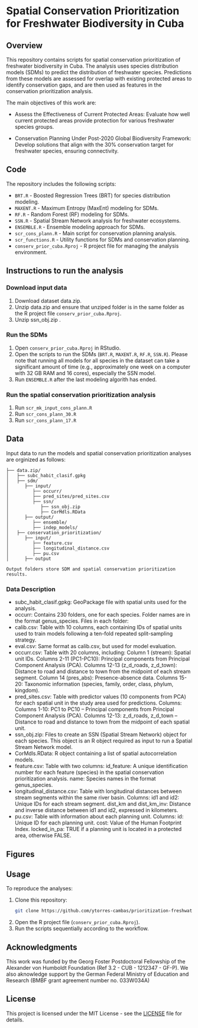 # Spatial Conservation Prioritization for Freshwater Biodiversity in Cuba

## Overview
This repository contains scripts for spatial conservation prioritization of freshwater biodiversity in Cuba. The analysis uses species distribution models (SDMs) to predict the distribution of freshwater species. Predictions from these models are assessed for overlap with existing protected areas to identify conservation gaps, and are then used as features in the conservation prioritization analysis.

The main objectives of this work are:

- Assess the Effectiveness of Current Protected Areas: Evaluate how well current protected areas provide protection for various freshwater species groups.

- Conservation Planning Under Post-2020 Global Biodiversity Framework: Develop solutions that align with the 30% conservation target for freshwater species, ensuring connectivity.

## Code
The repository includes the following scripts:

- `BRT.R` - Boosted Regression Trees (BRT) for species distribution modeling.
- `MAXENT.R` - Maximum Entropy (MaxEnt) modeling for SDMs.
- `RF.R` - Random Forest (RF) modeling for SDMs.
- `SSN.R` - Spatial Stream Network analysis for freshwater ecosystems.
- `ENSEMBLE.R` - Ensemble modeling approach for SDMs.
- `scr_cons_plann.R` - Main script for conservation planning analysis.
- `scr_functions.R` - Utility functions for SDMs and conservation planning.
- `conserv_prior_cuba.Rproj` - R project file for managing the analysis environment.

## Instructions to run the analysis 
### Download input data

1. Download dataset data.zip.
2. Unzip data.zip and ensure that unziped folder is in the same folder as the R project file `conserv_prior_cuba.Rproj`.
3. Unzip ssn_obj.zip .

### Run the SDMs

1. Open `conserv_prior_cuba.Rproj` in RStudio.
2. Open the scripts to run the SDMs (`BRT.R`, `MAXENT.R`, `RF.R`, `SSN.R`). 
Please note that running all models for all species in the dataset can take a significant amount of 
time (e.g., approximately one week on a computer with 32 GB RAM and 16 cores), especially the SSN model.
3. Run `ENSEMBLE.R` after the last modeling algorith has ended.

### Run the spatial conservation prioritization analysis

1. Run `scr_mk_input_cons_plann.R`
2. Run `scr_cons_plann_30.R`
2. Run `scr_cons_plann_17.R`

## Data 

Input data to run the models and spatial conservation prioritization analyses are orginized as follows:

```
├── data.zip/
│   ├── subc_habit_clasif.gpkg
│   ├── sdm/
│      ├── input/
│         ├── occurr/
│         ├── pred_sites/pred_sites.csv
│         ├── ssn/
│            ├── ssn_obj.zip 
│            ├── CorMdls.RData
│      ├── output/
│         ├── ensemble/
│         ├── indep_models/
│   ├── conservation_prioritization/
│      ├── input/
│         ├── feature.csv
│         ├── longitudinal_distance.csv
│         ├── pu.csv
│      ├── output

Output folders store SDM and spatial conservation prioritization results.

```

### Data Description

- subc_habit_clasif.gpkg: GeoPackage file with spatial units used for the analysis.
- occurr: Contains 230 folders, one for each species. Folder names are in the format genus_species. Files in each folder:
- calib.csv: Table with 10 columns, each containing IDs of spatial units used to train models following a ten-fold repeated split-sampling strategy.
- eval.csv: Same format as calib.csv, but used for model evaluation.
- occurr.csv: Table with 20 columns, including:
   Column 1 (stream): Spatial unit IDs.
   Columns 2-11 (PC1-PC10): Principal components from Principal Component Analysis (PCA).
   Columns 12-13 (z_d_roads, z_d_town): Distance to road and distance to town from the midpoint of each stream segment.
   Column 14 (pres_abs): Presence-absence data.
   Columns 15-20: Taxonomic information (species, family, order, class, phylum, kingdom).
- pred_sites.csv: Table with predictor values (10 components from PCA) for each spatial unit in the study area used for predictions. Columns:
   Columns 1-10: PC1 to PC10 – Principal components from Principal Component Analysis (PCA).
   Columns 12-13: z_d_roads, z_d_town – Distance to road and distance to town from the midpoint of each spatial unit.
- ssn_obj.zip: Files to create an SSN (Spatial Stream Network) object for each species. This object is an R object required as input to run a Spatial Stream Network model.
- CorMdls.RData: R object containing a list of spatial autocorrelation models.
- feature.csv: Table with two columns:
   id_feature: A unique identification number for each feature (species) in the spatial conservation prioritization analysis.
   name: Species names in the format genus_species.
- longitudinal_distance.csv: Table with longitudinal distances between stream segments within the same river basin. Columns:
   id1 and id2: Unique IDs for each stream segment.
   dist_km and dist_km_inv: Distance and inverse distance between id1 and id2, expressed in kilometers.
- pu.csv: Table with information about each planning unit. Columns:
   id: Unique ID for each planning unit.
   cost: Value of the Human Footprint Index.
   locked_in_pa: TRUE if a planning unit is located in a protected area, otherwise FALSE.



## Figures




## Usage
To reproduce the analyses:
1. Clone this repository:
   ```sh
   git clone https://github.com/ytorres-cambas/prioritization-freshwater-cuba
   ```
2. Open the R project file (`conserv_prior_cuba.Rproj`).
3. Run the scripts sequentially according to the workflow.

## Acknowledgments
This work was funded by the Georg Foster Postdoctoral Fellowship of the Alexander von Humboldt Foundation (Ref 3.2 - CUB - 1212347 - GF-P). We also aknowledge support by the German Federal Ministry of Education and Research (BMBF grant agreement number no. 033W034A)

## License
This project is licensed under the MIT License - see the [LICENSE](LICENSE) file for details.

